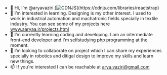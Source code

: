 - 👋 Hi, I’m @aryavaziri [![CDNJS]([https://img.shields.io/cdnjs/v/reactstrap.svg](https://img.shields.io/badge/React-61DAFB?&logo=react&logoColor=white))](https://cdnjs.com/libraries/reactstrap)
- 👀 I’m interested in learning. Designing is my other interest. I used to work in industrial automation and machatronic fields specially in textile industry. You can see some of my projects here www.aaryaa.ir/projects.html
- 🌱 I’m currently learning coding and developing. I am an intermediate front-end developer and I'm selfstudying php programming at the moment.
- 💞️ I’m looking to collaborate on project which I can share my experiences specially in robotics and ditigal design to improve my skills and learn new things.
- 📫 If you're interested I can be reachable at arya.vaziri@gmail.com

<!---
aryavaziri/aryavaziri is a ✨ special ✨ repository because its `README.md` (this file) appears on your GitHub profile.
You can click the Preview link to take a look at your changes.
--->

